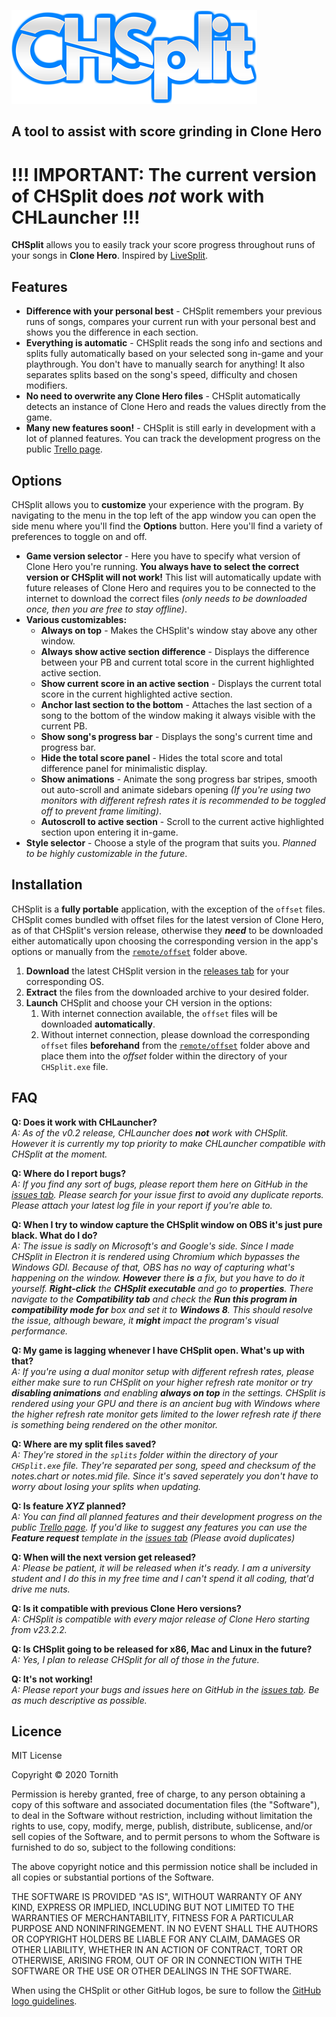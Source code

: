 ![CHSplit](https://github.com/Tornith/CHSplit/blob/master/logo.png?raw=true)<br>
## A tool to assist with score grinding in Clone Hero

# !!! IMPORTANT: The current version of CHSplit does *not* work with CHLauncher !!!

**CHSplit** allows you to easily track your score progress throughout runs of your songs in **Clone Hero**. Inspired by [LiveSplit](https://livesplit.org/).

## Features
* **Difference with your personal best** - CHSplit remembers your previous runs of songs, compares your current run with your personal best and shows you the difference in each section.
* **Everything is automatic** - CHSplit reads the song info and sections and splits fully automatically based on your selected song in-game and your playthrough. You don't have to manually search for anything! It also separates splits based on the song's speed, difficulty and chosen modifiers.
* **No need to overwrite any Clone Hero files** - CHSplit automatically detects an instance of Clone Hero and reads the values directly from the game.
* **Many new features soon!** - CHSplit is still early in development with a lot of planned features. You can track the development progress on the public [Trello page](https://trello.com/b/bgwuqQQ4/chsplit).

## Options
CHSplit allows you to **customize** your experience with the program. By navigating to the menu in the top left of the app window you can open the side menu where you'll find the **Options** button. Here you'll find a variety of preferences to toggle on and off.
* **Game version selector** - Here you have to specify what version of Clone Hero you're running. **You always have to select the correct version or CHSplit will not work!** This list will automatically update with future releases of Clone Hero and requires you to be connected to the internet to download the correct files *(only needs to be downloaded once, then you are free to stay offline)*.
* **Various customizables:**
    * **Always on top** - Makes the CHSplit's window stay above any other window.
    * **Always show active section difference** - Displays the difference between your PB and current total score in the current highlighted active section.
    * **Show current score in an active section** - Displays the current total score in the current highlighted active section.
    * **Anchor last section to the bottom** - Attaches the last section of a song to the bottom of the window making it always visible with the current PB.
    * **Show song's progress bar** - Displays the song's current time and progress bar.
    * **Hide the total score panel** - Hides the total score and total difference panel for minimalistic display.
    * **Show animations** - Animate the song progress bar stripes, smooth out auto-scroll and animate sidebars opening *(If you're using two monitors with different refresh rates it is recommended to be toggled off to prevent frame limiting)*.
    * **Autoscroll to active section** - Scroll to the current active highlighted section upon entering it in-game.
* **Style selector** - Choose a style of the program that suits you. *Planned to be highly customizable in the future*.

## Installation
CHSplit is a **fully portable** application, with the exception of the `offset` files. CHSplit comes bundled with offset files for the latest version of Clone Hero, as of that CHSplit's version release, otherwise they ***need*** to be downloaded either automatically upon choosing the corresponding version in the app's options or manually from the [`remote/offset`](https://github.com/Tornith/CHSplit/tree/master/remote/offsets) folder above.
1. **Download** the latest CHSplit version in the [releases tab](https://github.com/Tornith/CHSplit/releases) for your corresponding OS.
1. **Extract** the files from the downloaded archive to your desired folder.
1. **Launch** CHSplit and choose your CH version in the options:
    1. With internet connection available, the `offset` files will be downloaded **automatically**.
    1. Without internet connection, please download the corresponding `offset` files **beforehand** from the [`remote/offset`](https://github.com/Tornith/CHSplit/tree/master/remote/offsets) folder above and place them into the *offset* folder within the directory of your `CHSplit.exe` file.
    
## FAQ
**Q: Does it work with CHLauncher?**<br>
*A: As of the v0.2 release, CHLauncher does **not** work with CHSplit. However it is currently my top priority to make CHLauncher compatible with CHSplit at the moment.*

**Q: Where do I report bugs?**<br>
*A: If you find any sort of bugs, please report them here on GitHub in the [issues tab](https://github.com/Tornith/CHSplit/issues). Please search for your issue first to avoid any duplicate reports. Please attach your latest log file in your report if you're able to.*

**Q: When I try to window capture the CHSplit window on OBS it's just pure black. What do I do?**<br>
*A: The issue is sadly on Microsoft's and Google's side. Since I made CHSplit in Electron it is rendered using Chromium which bypasses the Windows GDI. Because of that, OBS has no way of capturing what's happening on the window. **However** there **is** a fix, but you have to do it yourself. **Right-click** the **CHSplit executable** and go to **properties**. There navigate to the **Compatibility tab** and check the **Run this program in compatibility mode for** box and set it to **Windows 8**. This should resolve the issue, although beware, it **might** impact the program's visual performance.*

**Q: My game is lagging whenever I have CHSplit open. What's up with that?**<br>
*A: If you're using a dual monitor setup with different refresh rates, please either make sure to run CHSplit on your higher refresh rate monitor or try **disabling animations** and enabling **always on top** in the settings. CHSplit is rendered using your GPU and there is an ancient bug with Windows where the higher refresh rate monitor gets limited to the lower refresh rate if there is something being rendered on the other monitor.*

**Q: Where are my split files saved?**<br>
*A: They're stored in the `splits` folder within the directory of your `CHSplit.exe` file. They're separated per song, speed and checksum of the notes.chart or notes.mid file. Since it's saved seperately you don't have to worry about losing your splits when updating.*

**Q: Is feature *XYZ* planned?**<br>
*A: You can find all planned features and their development progress on the public [Trello page](https://trello.com/b/bgwuqQQ4/chsplit). If you'd like to suggest any features you can use the **Feature request** template in the [issues tab](https://github.com/Tornith/CHSplit/issues) (Please avoid duplicates)*

**Q: When will the next version get released?**<br>
*A: Please be patient, it will be released when it's ready. I am a university student and I do this in my free time and I can't spend it all coding, that'd drive me nuts.*

**Q: Is it compatible with previous Clone Hero versions?**<br>
*A: CHSplit is compatible with every major release of Clone Hero starting from v23.2.2.*

**Q: Is CHSplit going to be released for x86, Mac and Linux in the future?**<br>
*A: Yes, I plan to release CHSplit for all of those in the future.*

**Q: It's not working!**<br>
*A: Please report your bugs and issues here on GitHub in the [issues tab](https://github.com/Tornith/CHSplit/issues). Be as much descriptive as possible.*

## Licence
MIT License

Copyright &copy; 2020 Tornith

Permission is hereby granted, free of charge, to any person obtaining a copy
of this software and associated documentation files (the "Software"), to deal
in the Software without restriction, including without limitation the rights
to use, copy, modify, merge, publish, distribute, sublicense, and/or sell
copies of the Software, and to permit persons to whom the Software is
furnished to do so, subject to the following conditions:

The above copyright notice and this permission notice shall be included in all
copies or substantial portions of the Software.

THE SOFTWARE IS PROVIDED "AS IS", WITHOUT WARRANTY OF ANY KIND, EXPRESS OR
IMPLIED, INCLUDING BUT NOT LIMITED TO THE WARRANTIES OF MERCHANTABILITY,
FITNESS FOR A PARTICULAR PURPOSE AND NONINFRINGEMENT. IN NO EVENT SHALL THE
AUTHORS OR COPYRIGHT HOLDERS BE LIABLE FOR ANY CLAIM, DAMAGES OR OTHER
LIABILITY, WHETHER IN AN ACTION OF CONTRACT, TORT OR OTHERWISE, ARISING FROM,
OUT OF OR IN CONNECTION WITH THE SOFTWARE OR THE USE OR OTHER DEALINGS IN THE
SOFTWARE.

When using the CHSplit or other GitHub logos, be sure to follow the [GitHub logo guidelines](https://github.com/logos).

